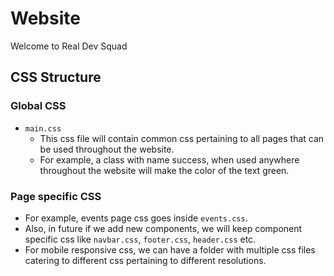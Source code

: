 # Website

Welcome to Real Dev Squad

## CSS Structure    
### Global CSS  
   - `main.css`
      - This css file will contain common css pertaining to all pages that can be used throughout the website.   
      - For example, a class with name success, when used anywhere throughout the website will make the color of the text green.  
### Page specific CSS 
   - For example, events page css goes inside `events.css`.
   - Also, in future if we add new components, we will keep component specific css like `navbar.css`, `footer.css`, `header.css` etc. 
   - For mobile responsive css, we can have a folder with multiple css files catering to different css pertaining to different resolutions. 
